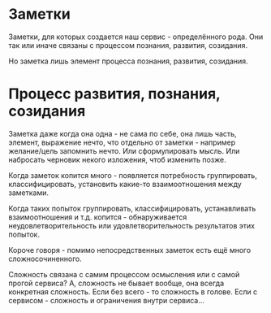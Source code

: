 # Заметки

Заметки, для которых создается наш сервис - определённого рода. Они так или иначе связаны с процессом познания, развития, созидания.

Но заметка лишь элемент процесса познания, развития, созидания.

# Процесс развития, познания, созидания

Заметка даже когда она одна - не сама по себе, она лишь часть, элемент, выражение нечто, что отдельно от заметки - например желание/цель запомнить нечто. Или сформулировать мысль. Или набросать черновик некого изложения, чтоб изменить позже. 

Когда заметок копится много - появляется потребность группировать, классифицировать, установить какие-то взаимоотношения между заметками.

Когда таких попыток группировать, классифицировать, устанавливать взаимоотношения и т.д. копится - обнаруживается неудовлетворительность или удовлетворительность результатов этих попыток. 

Короче говоря - помимо непосредственных заметок есть ещё много сложносочиненного.

Сложность связана с самим процессом осмысления или с самой прогой сервиса? А, сложность не бывает вообще, она всегда конкретная сложность. Если без всего - то сложность в голове. Если с сервисом - сложность и ограничения внутри сервиса...

<!-- {"date":"2016-12-05T21:00:31.135Z","id":"6b17b610-2deb-11e7-a02f-b3275fd3a74c","excerpt":"Заметки, для которых создается наш сервис -..."} -->